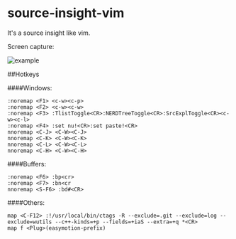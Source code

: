 # source-insight-vim
It's a source insight like vim.

Screen capture:

![example](https://github.com/geekan/source-insight-vim/blob/master/example.png?raw=true)

##Hotkeys

####Windows:

    :noremap <F1> <c-w><c-p>
    :noremap <F2> <c-w><c-w>
    :noremap <F3> :TlistToggle<CR>:NERDTreeToggle<CR>:SrcExplToggle<CR><c-w><c-l>
    :noremap <F4> :set nu!<CR>:set paste!<CR>
    nnoremap <C-J> <C-W><C-J>
    nnoremap <C-K> <C-W><C-K>
    nnoremap <C-L> <C-W><C-L>
    nnoremap <C-H> <C-W><C-H>

####Buffers:

    :noremap <F6> :bp<cr>
    :noremap <F7> :bn<cr
    nnoremap <S-F6> :bd#<CR>

####Others: 

    map <C-F12> :!/usr/local/bin/ctags -R --exclude=.git --exclude=log --exclude=wutils --c++-kinds=+p --fields=+iaS --extra=+q *<CR>
    map f <Plug>(easymotion-prefix)
